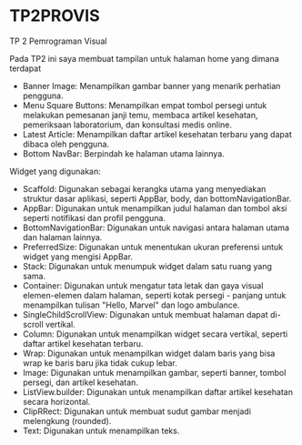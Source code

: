# TP2PROVIS
TP 2 Pemrograman Visual

Pada TP2 ini saya membuat tampilan untuk halaman home yang dimana terdapat

- Banner Image: Menampilkan gambar banner yang menarik perhatian pengguna.
- Menu Square Buttons: Menampilkan empat tombol persegi untuk melakukan pemesanan janji temu, membaca artikel kesehatan, pemeriksaan laboratorium, dan konsultasi medis online.
- Latest Article: Menampilkan daftar artikel kesehatan terbaru yang dapat dibaca oleh pengguna.
- Bottom NavBar: Berpindah ke halaman utama lainnya.
  
Widget yang digunakan:
- Scaffold: Digunakan sebagai kerangka utama yang menyediakan struktur dasar aplikasi, seperti AppBar, body, dan bottomNavigationBar.
- AppBar: Digunakan untuk menampilkan judul halaman dan tombol aksi seperti notifikasi dan profil pengguna.
- BottomNavigationBar: Digunakan untuk navigasi antara halaman utama dan halaman lainnya.
- PreferredSize: Digunakan untuk menentukan ukuran preferensi untuk widget yang mengisi AppBar.
- Stack: Digunakan untuk menumpuk widget dalam satu ruang yang sama.
- Container: Digunakan untuk mengatur tata letak dan gaya visual elemen-elemen dalam halaman, seperti kotak persegi - panjang untuk menampilkan tulisan "Hello, Marvel" dan logo ambulance.
- SingleChildScrollView: Digunakan untuk membuat halaman dapat di-scroll vertikal.
- Column: Digunakan untuk menampilkan widget secara vertikal, seperti daftar artikel kesehatan terbaru.
- Wrap: Digunakan untuk menampilkan widget dalam baris yang bisa wrap ke baris baru jika tidak cukup lebar.
- Image: Digunakan untuk menampilkan gambar, seperti banner, tombol persegi, dan artikel kesehatan.
- ListView.builder: Digunakan untuk menampilkan daftar artikel kesehatan secara horizontal.
- ClipRRect: Digunakan untuk membuat sudut gambar menjadi melengkung (rounded).
- Text: Digunakan untuk menampilkan teks.
